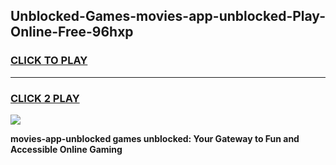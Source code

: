 
## Unblocked-Games-movies-app-unblocked-Play-Online-Free-96hxp
<h3>
<a href="https://premium76.site?title=movies-app-unblocked&ref=26A">CLICK TO PLAY</a></h3>
<hr>

<h3>
<a href="https://premium76.site?title=movies-app-unblocked&ref=26A">CLICK 2 PLAY</a>
  
</h3>

<a href="https://premium76.site?title=movies-app-unblocked&ref=26A"><img src="https://clearcache.store/games.png"></a>


**movies-app-unblocked games unblocked: Your Gateway to Fun and Accessible Online Gaming**
